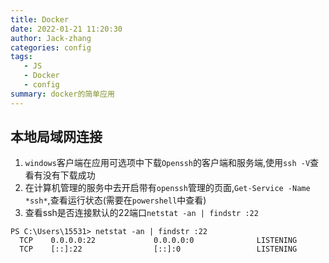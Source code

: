 ```yaml
---
title: Docker
date: 2022-01-21 11:20:30
author: Jack-zhang
categories: config
tags:
   - JS
   - Docker
   - config
summary: docker的简单应用
---
```


## 本地局域网连接

1. `windows`客户端在应用可选项中下载`Openssh`的客户端和服务端,使用`ssh -V`查看有没有下载成功
2. 在计算机管理的服务中去开启带有`openssh`管理的页面,`Get-Service -Name *ssh*`,查看运行状态(需要在`powershell`中查看)
3. 查看ssh是否连接默认的22端口`netstat -an | findstr :22`

```shell
PS C:\Users\15531> netstat -an | findstr :22
  TCP    0.0.0.0:22             0.0.0.0:0              LISTENING
  TCP    [::]:22                [::]:0                 LISTENING
```